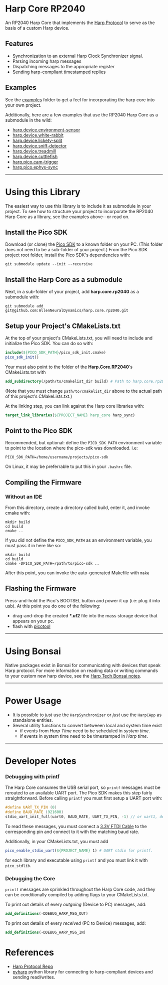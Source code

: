 # Harp Core RP2040

An RP2040 Harp Core that implements the [Harp Protocol](https://harp-tech.org/protocol/BinaryProtocol-8bit.html) to serve as the basis of a custom Harp device.

## Features
* Synchronization to an external Harp Clock Synchronizer signal.
* Parsing incoming harp messages
* Dispatching messages to the appropriate register
* Sending harp-compliant timestamped replies

## Examples
See the [examples](./examples) folder to get a feel for incorporating the harp core into your own project.

Additionally, here are a few examples that use the RP2040 Harp Core as a submodule in the wild:
* [harp.device.environment-sensor](https://github.com/AllenNeuralDynamics/harp.device.environment_sensor)
* [harp.device.white-rabbit](https://github.com/AllenNeuralDynamics/harp.device.white-rabbit)
* [harp.device.lickety-split](https://github.com/AllenNeuralDynamics/harp.device.lickety-split)
* [harp.device.sniff-detector](https://github.com/AllenNeuralDynamics/harp.device.sniff-detector)
* [harp.device.treadmill](https://github.com/AllenNeuralDynamics/harp.device.treadmill)
* [harp.device.cuttlefish](https://github.com/AllenNeuralDynamics/harp.device.cuttlefish)
* [harp.pico.cam-trigger](https://github.com/AllenNeuralDynamics/harp.pico.cam-trigger)
* [harp.pico.ephys-sync](https://github.com/AllenNeuralDynamics/harp.pico.ephys-sync)

---
# Using this Library
The easiest way to use this library is to include it as submodule in your project.
To see how to structure your project to incorporate the RP2040 Harp Core as a library, see the examples above--or read on.

## Install the Pico SDK
Download (or clone) the [Pico SDK](https://github.com/raspberrypi/pico-sdk) to a known folder on your PC.
(This folder does not need to be a sub-folder of your project.)
From the Pico SDK project root folder, install the Pico SDK's dependencies with:
````
git submodule update --init --recursive
````
## Install the Harp Core as a submodule
Next, in a sub-folder of your project, add **harp.core.rp2040** as a submodule with:
````
git submodule add git@github.com:AllenNeuralDynamics/harp.core.rp2040.git
````

## Setup your Project's CMakeLists.txt
At the top of your project's CMakeLists.txt, you will need to include and initialize the Pico SDK. You can do so with:
````cmake
include(${PICO_SDK_PATH}/pico_sdk_init.cmake)
pico_sdk_init()
````

Your must also point to the folder of the **Harp.Core.RP2040**'s CMakeLists.txt with
````cmake
add_subdirectory(/path/to/cmakelist_dir build) # Path to harp.core.rp2040's CMakeLists.txt
````
(Note that you must change `path/to/cmakelist_dir` above to the actual path of this project's CMakeLists.txt.)

At the linking step, you can link against the Harp core libraries with:
````cmake
target_link_libraries(${PROJECT_NAME} harp_core harp_sync)
````

## Point to the Pico SDK
Recommended, but optional: define the `PICO_SDK_PATH` environment variable to point to the location where the pico-sdk was downloaded. i.e:
````
PICO_SDK_PATH=/home/username/projects/pico-sdk
````
On Linux, it may be preferrable to put this in your `.bashrc` file.

## Compiling the Firmware

### Without an IDE
From this directory, create a directory called build, enter it, and invoke cmake with:
````
mkdir build
cd build
cmake ..
````
If you did not define the `PICO_SDK_PATH` as an environment variable, you must pass it in here like so:
````
mkdir build
cd build
cmake -DPICO_SDK_PATH=/path/to/pico-sdk ..
````
After this point, you can invoke the auto-generated Makefile with `make`

## Flashing the Firmware
Press-and-hold the Pico's BOOTSEL button and power it up (i.e: plug it into usb).
At this point you do one of the following:
* drag-and-drop the created **\*.uf2** file into the mass storage device that appears on your pc.
* flash with [picotool](https://github.com/raspberrypi/picotool)
---

# Using Bonsai
Native packages exist in Bonsai for communicating with devices that speak Harp protocol.
For more information on reading data or writing commands to your custom new harp device, see the [Harp Tech Bonsai notes](https://harp-tech.org/articles/operators.html).

---
# Power Usage 
* It is possible to *just* use the `HarpSynchronizer` or *just* use the `HarpCApp` as standalone entities.
* Several utility functions to convert betweeen local and system time exist
  * if events from *Harp Time* need to be scheduled in *system time*.
  * if events in system time need to be timestamped in *Harp time*.
---
# Developer Notes

### Debugging with printf
The Harp Core consumes the USB serial port, so `printf` messages must be rerouted to an available UART port.
The Pico SDK makes this step fairly straightforward. Before calling `printf` you must first setup a UART port with:
````C
#define UART_TX_PIN (0)
#define BAUD_RATE (921600)
stdio_uart_init_full(uart0, BAUD_RATE, UART_TX_PIN, -1) // or uart1, depending on pin
````
To read these messages, you must connect a [3.3V FTDI Cable](https://www.digikey.com/en/products/detail/adafruit-industries-llc/954/7064488?) to the corresponding pin and connect to it with the matching baud rate.

Additionally, in your CMakeLists.txt, you must add     
````cmake
pico_enable_stdio_uart(${PROJECT_NAME} 1) # UART stdio for printf.
````
for each library and executable using `printf` and you must link it with `pico_stdlib`.

### Debugging the Core
`printf` messages are sprinkled throughout the Harp Core code, and they can be conditionally compiled by adding flags to your CMakeLists.txt.

To print out details of every *outgoing* (Device to PC) messages, add:
````cmake
add_definitions(-DDEBUG_HARP_MSG_OUT)
````

To print out details of every *received* (PC to Device) messages, add:
````cmake
add_definitions(-DDEBUG_HARP_MSG_IN)
````

# References
* [Harp Protocol Repo](https://github.com/harp-tech/protocol)
* [pyharp](https://github.com/harp-tech/pyharp) python library for connecting to harp-compliant devices and sending read/writes.
